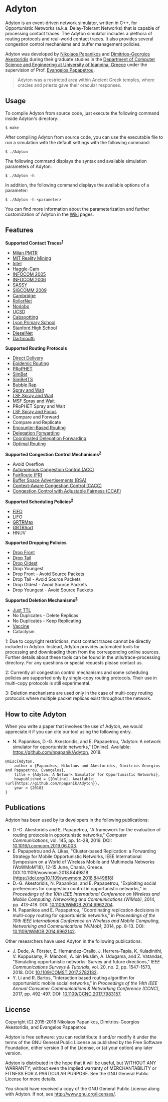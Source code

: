 Adyton
======

Adyton is an event-driven network simulator, written in C++, for Opportunistic Networks (a.k.a. Delay-Tolerant Networks) that is capable of processing contact traces. The Adyton simulator includes a plethora of routing protocols and real-world contact traces. It also provides several congestion control mechanisms and buffer management policies.

Adyton was developed by [Nikolaos Papanikos](http://cse.uoi.gr/~npapanik) and [Dimitrios-Georgios Akestoridis](http://cse.uoi.gr/~dakestor) during their graduate studies in the [Department of Computer Science and Engineering at University of Ioannina, Greece](http://cse.uoi.gr) under the supervision of Prof. [Evangelos Papapetrou](http://cse.uoi.gr/~epap).

> Adyton was a restricted area within Ancient Greek temples, where oracles and priests gave their oracular responses.


Usage
-----

To compile Adyton from source code, just execute the following command inside Adyton's directory:
```
$ make
```

After compiling Adyton from source code, you can use the executable file to run a simulation with the default settings with the following command:
```
$ ./Adyton
```

The following command displays the syntax and available simulation parameters of Adyton:
```
$ ./Adyton -h
```

In addition, the following command displays the available options of a parameter:
```
$ ./Adyton -h <parameter>
```

You can find more information about the parameterization and further customization of Adyton in the [Wiki](https://github.com/npapanik/Adyton/wiki) pages.


Features
--------

**Supported Contact Traces<sup>[1](#note1)</sup>**
* [Milan PMTR](https://crawdad.org/unimi/pmtr/20081201/)
* [MIT Reality Mining](https://crawdad.org/mit/reality/20050701/)
* [Intel](https://crawdad.org/cambridge/haggle/20090529/)
* [Haggle-Cam](https://crawdad.org/cambridge/haggle/20090529/)
* [INFOCOM 2005](https://crawdad.org/cambridge/haggle/20090529/)
* [INFOCOM 2006](https://crawdad.org/cambridge/haggle/20090529/)
* [SASSY](https://crawdad.org/st_andrews/sassy/20110603/)
* [SIGCOMM 2009](https://crawdad.org/thlab/sigcomm2009/20120715/)
* [Cambridge](https://crawdad.org/upmc/content/20061117/)
* [RollerNet](https://crawdad.org/upmc/rollernet/20090202/)
* [Nodobo](https://crawdad.org/strath/nodobo/20110323/)
* [UCSD](https://www.sysnet.ucsd.edu/wtd/)
* [Cabspotting](https://crawdad.org/epfl/mobility/20090224/)
* [Lyon Primary School](http://www.sociopatterns.org/datasets/primary-school-temporal-network-data/)
* [Stanford High School](http://www.salathegroup.com/guide/school_2010.html)
* [DieselNet](https://crawdad.org/umass/diesel/20080914/)
* [Dartmouth](https://crawdad.org/dartmouth/campus/20090909/)

**Supported Routing Protocols**
* [Direct Delivery](https://doi.org/10.1109/TNET.2007.897962)
* [Epidemic Routing](http://issg.cs.duke.edu/epidemic/epidemic.pdf)
* [PRoPHET](https://datatracker.ietf.org/doc/rfc6693/)
* [SimBet](https://doi.org/10.1145/1288107.1288113)
* [SimBetTS](https://doi.org/10.1109/TMC.2008.161)
* [Bubble Rap](https://doi.org/10.1109/TMC.2010.246)
* [Spray and Wait](https://doi.org/10.1145/1080139.1080143)
* [LSF Spray and Wait](https://doi.org/10.1109/TMC.2008.172)
* [MSF Spray and Wait](https://doi.org/10.1109/TMC.2008.172)
* PRoPHET Spray and Wait
* [LSF Spray and Focus](https://doi.org/10.1109/PERCOMW.2007.108)
* Compare and Forward
* Compare and Replicate
* [Encounter-Based Routing](https://doi.org/10.1109/INFCOM.2009.5061994)
* [Delegation Forwarding](https://doi.org/10.1145/1374618.1374653)
* [Coordinated Delegation Forwarding](https://doi.org/10.1109/WiMOB.2014.6962142)
* [Optimal Routing](https://doi.org/10.1016/j.comcom.2019.06.003)

**Supported Congestion Control Mechanisms<sup>[2](#note2)</sup>**
* Avoid Overflow
* [Autonomous Congestion Control (ACC)](https://doi.org/10.2514/6.2006-5970)
* [FairRoute (FR)](https://doi.org/10.1109/INFCOM.2009.5061993)
* [Buffer Space Advertisements (BSA)](https://doi.org/10.1007/978-3-642-21560-5_32)
* [Context-Aware Congestion Control (CACC)](https://doi.org/10.1109/MCOM.2014.6829943)
* [Congestion Control with Adjustable Fairness (CCAF)](https://doi.org/10.1109/WiMOB.2014.6962204)

**Supported Scheduling Policies<sup>[2](#note2)</sup>**
* [FIFO](https://doi.org/10.1145/1409985.1409994)
* [LIFO](https://doi.org/10.1145/1409985.1409994)
* [GRTRMax](https://doi.org/10.1109/COMSWA.2006.1665196)
* [GRTRSort](https://doi.org/10.1109/COMSWA.2006.1665196)
* HNUV

**Supported Dropping Policies**
* [Drop Front](https://doi.org/10.1145/1409985.1409994)
* [Drop Tail](https://doi.org/10.1145/1409985.1409994)
* [Drop Oldest](https://doi.org/10.1109/ISWC.2001.962117)
* Drop Youngest
* Drop Front - Avoid Source Packets
* Drop Tail - Avoid Source Packets
* Drop Oldest - Avoid Source Packets
* Drop Youngest - Avoid Source Packets

**Supported Deletion Mechanisms<sup>[3](#note3)</sup>**
* [Just TTL](https://doi.org/10.1109/TNET.2005.863461)
* No Duplicates - Delete Replicas
* No Duplicates - Keep Replicating
* [Vaccine](https://doi.org/10.1109/TNET.2005.863461)
* Cataclysm

<a name="note1">1</a>: Due to copyright restrictions, most contact traces cannot be directly included in Adyton. Instead, Adyton provides automated tools for processing and downloading them from the corresponding online sources. Further details about these tools can be found in the utils/trace-processing directory. For any questions or special requests please contact us.

<a name="note2">2</a>: Currently all congestion control mechanisms and some scheduling policies are supported only by single-copy routing protocols. Their use in multi-copy protocols is still experimental.

<a name="note3">3</a>: Deletion mechanisms are used only in the case of multi-copy routing protocols where multiple packet replicas exist throughout the network.


How to cite Adyton
------------------

When you write a paper that involves the use of Adyton, we would appreciate it if you can cite our tool using the following entry.

* N. Papanikos, D.-G. Akestoridis, and E. Papapetrou, "Adyton: A network simulator for opportunistic networks," [Online]. Available: <https://github.com/npapanik/Adyton>, 2018.

```
@misc{Adyton,
    author = {Papanikos, Nikolaos and Akestoridis, Dimitrios-Georgios and Papapetrou, Evangelos},
    title = {Adyton: A Network Simulator for Opportunistic Networks},
    howpublished = {[Online]. Available: \url{https://github.com/npapanik/Adyton}},
    year = {2018}
}
```


Publications
------------

Adyton has been used by its developers in the following publications:

* D.-G. Akestoridis and E. Papapetrou, "A framework for the evaluation of routing protocols in opportunistic networks," _Computer Communications_, vol. 145, pp. 14-28, 2019. DOI: [10.1016/j.comcom.2019.06.003](https://doi.org/10.1016/j.comcom.2019.06.003).
* E. Papapetrou and A. Likas, "Cluster-based Replication: a Forwarding Strategy for Mobile Opportunistic Networks, IEEE International Symposium on a World of Wireless Mobile and Multimedia Networks (WoWMoM’18), 12-15 June, Chania, Greece. DOI:10.1109/wowmom.2018.8449818 (https://doi.org/10.1109/wowmom.2018.8449818)
* D.-G. Akestoridis, N. Papanikos, and E. Papapetrou, "Exploiting social preferences for congestion control in opportunistic networks," in _Proceedings of the 10th IEEE International Conference on Wireless and Mobile Computing, Networking and Communications (WiMob)_, 2014, pp. 413-418. DOI: [10.1109/WiMOB.2014.6962204](https://doi.org/10.1109/WiMOB.2014.6962204).
* N. Papanikos and E. Papapetrou, "Coordinating replication decisions in multi-copy routing for opportunistic networks," in _Proceedings of the 10th IEEE International Conference on Wireless and Mobile Computing, Networking and Communications (WiMob)_, 2014, pp. 8-13. DOI: [10.1109/WiMOB.2014.6962142](https://doi.org/10.1109/WiMOB.2014.6962142).

Other researchers have used Adyton in the following publications:

* J. Dede, A. Förster, E. Hernández-Orallo, J. Herrera-Tapia, K. Kuladinithi, V. Kuppusamy, P. Manzoni, A. bin Muslim, A. Udugama, and Z. Vatandas, "Simulating opportunistic networks: Survey and future directions," _IEEE Communications Surveys & Tutorials_, vol. 20, no. 2, pp. 1547-1573, 2018. DOI: [10.1109/COMST.2017.2782182](https://doi.org/10.1109/COMST.2017.2782182).
* Y. Li and R. Bartos, "Interaction based routing algorithm for opportunistic mobile social networks," in _Proceedings of the 14th IEEE Annual Consumer Communications & Networking Conference (CCNC)_, 2017, pp. 492-497. DOI: [10.1109/CCNC.2017.7983157](https://doi.org/10.1109/CCNC.2017.7983157).


License
-------

Copyright (C) 2015-2018  Nikolaos Papanikos,
Dimitrios-Georgios Akestoridis, and Evangelos Papapetrou

Adyton is free software: you can redistribute it and/or modify
it under the terms of the GNU General Public License as published by
the Free Software Foundation, either version 3 of the License, or
(at your option) any later version.

Adyton is distributed in the hope that it will be useful,
but WITHOUT ANY WARRANTY; without even the implied warranty of
MERCHANTABILITY or FITNESS FOR A PARTICULAR PURPOSE.  See the
GNU General Public License for more details.

You should have received a copy of the GNU General Public License
along with Adyton.  If not, see <http://www.gnu.org/licenses/>.

